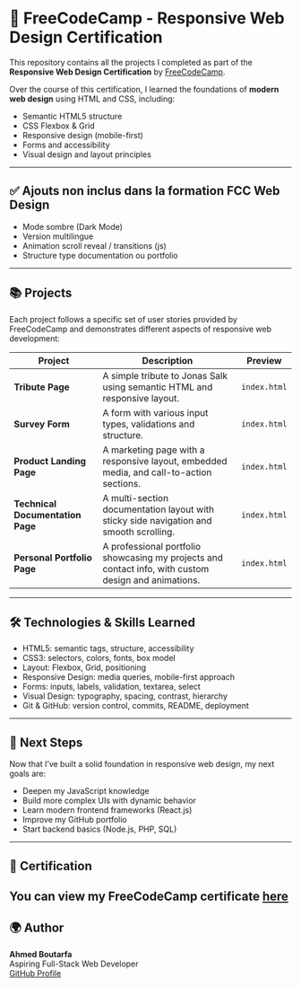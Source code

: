 # 🧠 FreeCodeCamp - Responsive Web Design Certification

This repository contains all the projects I completed as part of the **Responsive Web Design Certification** by [FreeCodeCamp](https://www.freecodecamp.org/).

Over the course of this certification, I learned the foundations of **modern web design** using HTML and CSS, including:

- Semantic HTML5 structure
- CSS Flexbox & Grid
- Responsive design (mobile-first)
- Forms and accessibility
- Visual design and layout principles

---

## ✅ Ajouts non inclus dans la formation FCC Web Design

- Mode sombre (Dark Mode)
- Version multilingue
- Animation scroll reveal / transitions (js)
- Structure type documentation ou portfolio

---

## 📚 Projects

Each project follows a specific set of user stories provided by FreeCodeCamp and demonstrates different aspects of responsive web development:

| Project | Description | Preview |
|--------|-------------|---------|
| **Tribute Page** | A simple tribute to Jonas Salk using semantic HTML and responsive layout. | `index.html` |
| **Survey Form** | A form with various input types, validations and structure. | `index.html` |
| **Product Landing Page** | A marketing page with a responsive layout, embedded media, and call-to-action sections. | `index.html` |
| **Technical Documentation Page** | A multi-section documentation layout with sticky side navigation and smooth scrolling. | `index.html` |
| **Personal Portfolio Page** | A professional portfolio showcasing my projects and contact info, with custom design and animations. | `index.html` |

---

## 🛠️ Technologies & Skills Learned

- HTML5: semantic tags, structure, accessibility
- CSS3: selectors, colors, fonts, box model
- Layout: Flexbox, Grid, positioning
- Responsive Design: media queries, mobile-first approach
- Forms: inputs, labels, validation, textarea, select
- Visual Design: typography, spacing, contrast, hierarchy
- Git & GitHub: version control, commits, README, deployment

---

## 🚀 Next Steps

Now that I’ve built a solid foundation in responsive web design, my next goals are:

- Deepen my JavaScript knowledge
- Build more complex UIs with dynamic behavior
- Learn modern frontend frameworks (React.js)
- Improve my GitHub portfolio
- Start backend basics (Node.js, PHP, SQL)

---

## 📄 Certification

You can view my FreeCodeCamp certificate [here](https://www.freecodecamp.org/certification/ahmed-boutarfa/responsive-web-design)
---

## 🌍 Author

**Ahmed Boutarfa**  
Aspiring Full-Stack Web Developer  
[GitHub Profile](https://github.com/ahmed-boutarfa)
